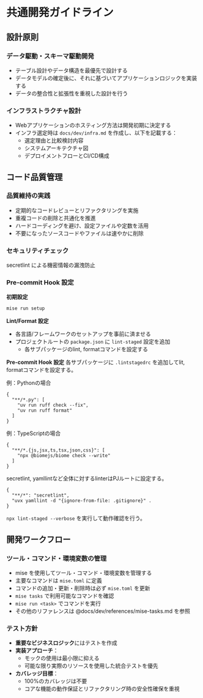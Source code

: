 # 共通開発ガイドライン

## 設計原則

### データ駆動・スキーマ駆動開発
- テーブル設計やデータ構造を最優先で設計する
- データモデルの確定後に、それに基づいてアプリケーションロジックを実装する
- データの整合性と拡張性を重視した設計を行う

### インフラストラクチャ設計
- Webアプリケーションのホスティング方法は開発初期に決定する
- インフラ選定時は `docs/dev/infra.md` を作成し、以下を記載する：
  - 選定理由と比較検討内容
  - システムアーキテクチャ図
  - デプロイメントフローとCI/CD構成

## コード品質管理

### 品質維持の実践
- 定期的なコードレビューとリファクタリングを実施
- 重複コードの削除と共通化を推進
- ハードコーディングを避け、設定ファイルや定数を活用
- 不要になったソースコードやファイルは速やかに削除

### セキュリティチェック
secretlint による機密情報の漏洩防止

### Pre-commit Hook 設定
**初期設定**
```bash
mise run setup
```

**Lint/Format 設定**
- 各言語/フレームワークのセットアップを事前に済ませる
- プロジェクトルートの `package.json` に `lint-staged` 設定を追加
   - 各サブパッケージのlint, formatコマンドを設定する

**Pre-commit Hook 設定**
各サブパッケージに `.lintstagedrc` を追加してlit, formatコマンドを設定する。

例：Pythonの場合
```
{
  "**/*.py": [
    "uv run ruff check --fix",
    "uv run ruff format"
  ]
}
```

例：TypeScriptの場合
```
{
  "**/*.{js,jsx,ts,tsx,json,css}": [
    "npx @biomejs/biome check --write"
  ]
}
```


secretlint, yamllintなど全体に対するlinterはPJルートに設定する。

```
{
  "**/*": "secretlint",
  "uvx yamllint -d "{ignore-from-file: .gitignore}" . 
}
```


`npx lint-staged --verbose` を実行して動作確認を行う。




## 開発ワークフロー

### ツール・コマンド・環境変数の管理
- mise を使用してツール・コマンド・環境変数を管理する
- 主要なコマンドは `mise.toml` に定義
- コマンドの追加・更新・削除時は必ず `mise.toml` を更新
- `mise tasks` で利用可能なコマンドを確認
- `mise run <task>` でコマンドを実行
- その他のリファレンスは @docs/dev/references/mise-tasks.md を参照

### テスト方針
- **重要なビジネスロジック**にはテストを作成
- **実装アプローチ**：
  - モックの使用は最小限に抑える
  - 可能な限り実際のリソースを使用した統合テストを優先
- **カバレッジ目標**：
  - 100%のカバレッジは不要
  - コアな機能の動作保証とリファクタリング時の安全性確保を重視
